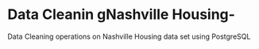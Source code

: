# Data Cleanin gNashville Housing-
Data Cleaning operations on Nashville Housing data set using PostgreSQL
